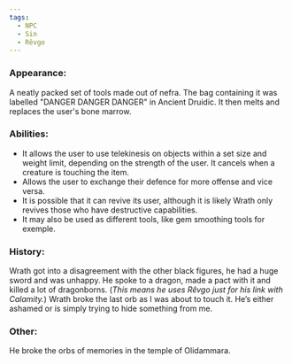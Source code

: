 ```yaml
---
tags:
  - NPC
  - Sin
  - Rêvgo
---
```

### Appearance:

A neatly packed set of tools made out of nefra. The bag containing it was labelled "DANGER DANGER DANGER" in Ancient Druidic.
It then melts and replaces the user's bone marrow.

### Abilities:

- It allows the user to use telekinesis on objects within a set size and weight limit, depending on the strength of the user. It cancels when a creature is touching the item.
- Allows the user to exchange their defence for more offense and vice versa.
- It is possible that it can revive its user, although it is likely Wrath only revives those who have destructive capabilities.
- It may also be used as different tools, like gem smoothing tools for exemple.


### History:
Wrath got into a  disagreement with the other black figures, he had a huge sword and was unhappy.
He spoke to a dragon, made a pact with it and killed a lot of dragonborns. (*This means he uses Rêvgo just for his link with Calamity.*)
Wrath broke the last orb as I was about to touch it. He’s either ashamed or is simply trying to hide something from me.

### Other:

He broke the orbs of memories in the temple of Olidammara.